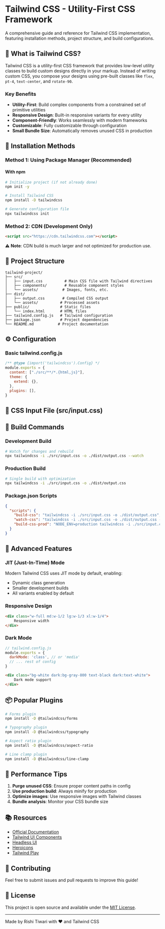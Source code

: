 # Tailwind CSS - Utility-First CSS Framework

A comprehensive guide and reference for Tailwind CSS implementation, featuring installation methods, project structure, and build configurations.

## 🎨 What is Tailwind CSS?

Tailwind CSS is a utility-first CSS framework that provides low-level utility classes to build custom designs directly in your markup. Instead of writing custom CSS, you compose your designs using pre-built classes like `flex`, `pt-4`, `text-center`, and `rotate-90`.

### Key Benefits
- **Utility-First**: Build complex components from a constrained set of primitive utilities
- **Responsive Design**: Built-in responsive variants for every utility
- **Component-Friendly**: Works seamlessly with modern frameworks
- **Customizable**: Fully customizable through configuration
- **Small Bundle Size**: Automatically removes unused CSS in production

## 🚀 Installation Methods

### Method 1: Using Package Manager (Recommended)

#### With npm
```bash
# Initialize project (if not already done)
npm init -y

# Install Tailwind CSS
npm install -D tailwindcss

# Generate configuration file
npx tailwindcss init
```
### Method 2: CDN (Development Only)
```html
<script src="https://cdn.tailwindcss.com"></script>
```
⚠️ **Note**: CDN build is much larger and not optimized for production use.

## 📁 Project Structure

```
tailwind-project/
├── src/
│   ├── input.css          # Main CSS file with Tailwind directives
│   ├── components/        # Reusable component styles
│   └── assets/           # Images, fonts, etc.
├── dist/
│   ├── output.css        # Compiled CSS output
│   └── assets/          # Processed assets
├── public/              # Static files
│   └── index.html       # HTML files
├── tailwind.config.js   # Tailwind configuration
├── package.json         # Project dependencies
└── README.md           # Project documentation
```

## ⚙️ Configuration

### Basic tailwind.config.js
```javascript
/** @type {import('tailwindcss').Config} */
module.exports = {
  content: ["./src/**/*.{html,js}"],
  theme: {
    extend: {},
  },
  plugins: [],
}
```
## 🎯 CSS Input File (src/input.css)
## 🔨 Build Commands

### Development Build
```bash
# Watch for changes and rebuild
npx tailwindcss -i ./src/input.css -o ./dist/output.css --watch
```

### Production Build
```bash
# Single build with optimization
npx tailwindcss -i ./src/input.css -o ./dist/output.css
```

### Package.json Scripts
```json
{
  "scripts": {
    "build-css": "tailwindcss -i ./src/input.css -o ./dist/output.css",
    "watch-css": "tailwindcss -i ./src/input.css -o ./dist/output.css --watch",
    "build-css-prod": "NODE_ENV=production tailwindcss -i ./src/input.css -o ./dist/output.css --minify"
  }
}
```
## 🔧 Advanced Features

### JIT (Just-In-Time) Mode
Modern Tailwind CSS uses JIT mode by default, enabling:
- Dynamic class generation
- Smaller development builds
- All variants enabled by default

### Responsive Design
```html
<div class="w-full md:w-1/2 lg:w-1/3 xl:w-1/4">
    Responsive width
</div>
```

### Dark Mode
```javascript
// tailwind.config.js
module.exports = {
  darkMode: 'class', // or 'media'
  // ... rest of config
}
```

```html
<div class="bg-white dark:bg-gray-800 text-black dark:text-white">
    Dark mode support
</div>
```

## 📦 Popular Plugins

```bash
# Forms plugin
npm install -D @tailwindcss/forms

# Typography plugin
npm install -D @tailwindcss/typography

# Aspect ratio plugin
npm install -D @tailwindcss/aspect-ratio

# Line clamp plugin
npm install -D @tailwindcss/line-clamp
```
## 🚀 Performance Tips

1. **Purge unused CSS**: Ensure proper content paths in config
2. **Use production build**: Always minify for production
3. **Optimize images**: Use responsive images with Tailwind classes
4. **Bundle analysis**: Monitor your CSS bundle size

## 📚 Resources

- [Official Documentation](https://tailwindcss.com/docs)
- [Tailwind UI Components](https://tailwindui.com/)
- [Headless UI](https://headlessui.dev/)
- [Heroicons](https://heroicons.com/)
- [Tailwind Play](https://play.tailwindcss.com/)

## 🤝 Contributing

Feel free to submit issues and pull requests to improve this guide!

## 📄 License
This project is open source and available under the [MIT License](LICENSE).

---

Made by Rishi Tiwari with ❤️ and Tailwind CSS